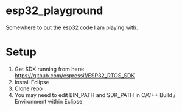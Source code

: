 # esp32_playground
Somewhere to put the esp32 code I am playing with.

# Setup
1. Get SDK running from here: https://github.com/espressif/ESP32_RTOS_SDK
2. Install Eclipse
3. Clone repo
4. You may need to edit BIN_PATH and SDK_PATH in C/C++ Build / Environment within Eclipse

